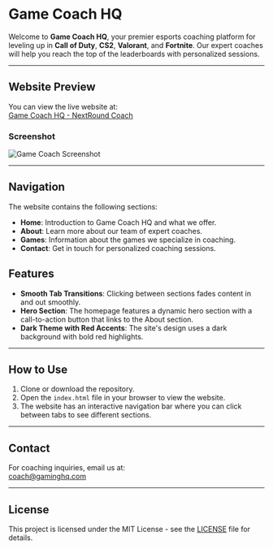 # Game Coach HQ

Welcome to **Game Coach HQ**, your premier esports coaching platform for leveling up in **Call of Duty**, **CS2**, **Valorant**, and **Fortnite**. Our expert coaches will help you reach the top of the leaderboards with personalized sessions.

---

## Website Preview

You can view the live website at:  
[Game Coach HQ - NextRound Coach](https://aztn.github.io/NextRound-Coach/)

### Screenshot
![Game Coach Screenshot](https://via.placeholder.com/800x400.png?text=Game+Coach+HQ+Website+Preview)

---

## Navigation

The website contains the following sections:

- **Home**: Introduction to Game Coach HQ and what we offer.
- **About**: Learn more about our team of expert coaches.
- **Games**: Information about the games we specialize in coaching.
- **Contact**: Get in touch for personalized coaching sessions.

## Features

- **Smooth Tab Transitions**: Clicking between sections fades content in and out smoothly.
- **Hero Section**: The homepage features a dynamic hero section with a call-to-action button that links to the About section.
- **Dark Theme with Red Accents**: The site's design uses a dark background with bold red highlights.

---

## How to Use

1. Clone or download the repository.
2. Open the `index.html` file in your browser to view the website.
3. The website has an interactive navigation bar where you can click between tabs to see different sections.

---

## Contact

For coaching inquiries, email us at:  
[coach@gaminghq.com](mailto:coach@gaminghq.com)

---

## License

This project is licensed under the MIT License - see the [LICENSE](LICENSE) file for details.
